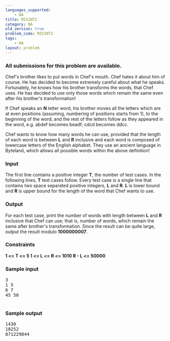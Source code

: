```yaml
---
languages_supported:
    - NA
title: MISINT2
category: NA
old_version: true
problem_code: MISINT2
tags:
    - NA
layout: problem
---
```

###  All submissions for this problem are available. 

Chef's brother likes to put words in Chef's mouth. Chef hates it about him of course. He has decided to become extremely careful about what he speaks. Fortunately, he knows how his brother transforms the words, that Chef uses. He has decided to use only those words which remain the same even after his brother's transformation! 

If Chef speaks an **N** letter word, his brother moves all the letters which are at even positions (assuming, numbering of positions starts from 1), to the beginning of the word; and the rest of the letters follow as they appeared in the word, e.g. abdef becomes beadf; cdcd becomes ddcc. 

Chef wants to know how many words he can use, provided that the length of each word is between **L** and **R** inclusive and each word is composed of lowercase letters of the English alphabet. They use an ancient language in Byteland, which allows all possible words within the above definition!

### Input

The first line contains a positive integer **T**, the number of test cases. In the following lines, **T** test cases follow. Every test case is a single line that contains two space separated positive integers, **L** and **R**. **L** is lower bound and **R** is upper bound for the length of the word that Chef wants to use.

### Output

For each test case, print the number of words with length between **L** and **R** inclusive that Chef can use; that is, number of words, which remain the same after brother's transformation. Since the result can be quite large, output the result modulo **1000000007**.

### Constraints

**1 &lt;= T &lt;= 5 
1 &lt;= L &lt;= R &lt;= 1010
R - L &lt;= 50000**

### Sample input

<pre>3
1 5
6 7
45 50

</pre>
### Sample output

<pre>1430
18252
871229844

</pre>